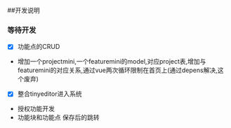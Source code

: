##开发说明

### 等待开发
-  [x] 功能点的CRUD
- 增加一个projectmini,一个featuremini的model,对应project表,增加与featuremini的对应关系,通过vue两次循环限制在首页上(通过depens解决,这个废弃)
-  [x] 整合tinyeditor进入系统
- 授权功能开发
- 功能块和功能点 保存后的跳转